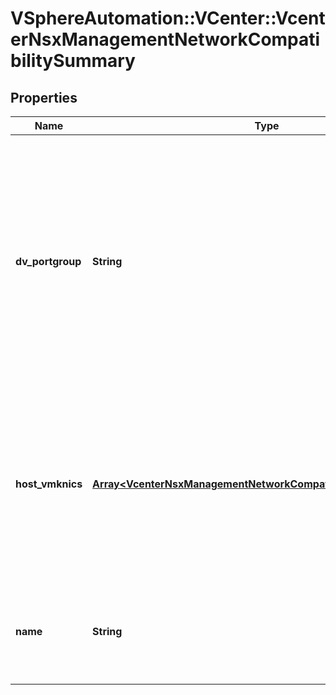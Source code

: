 # VSphereAutomation::VCenter::VcenterNsxManagementNetworkCompatibilitySummary

## Properties
Name | Type | Description | Notes
------------ | ------------- | ------------- | -------------
**dv_portgroup** | **String** | Identifier of the Distributed Port Group (DVPG). Warning: This attribute is part of a new feature in development. It may be changed at any time and may not have all supported functionality implemented. When clients pass a value of this structure as a parameter, the field must be an identifier for the resource type: DistributedVirtualPortgroup. When operations return a value of this structure as a result, the field will be an identifier for the resource type: DistributedVirtualPortgroup. | 
**host_vmknics** | [**Array&lt;VcenterNsxManagementNetworkCompatibilityHostVmknicInfo&gt;**](VcenterNsxManagementNetworkCompatibilityHostVmknicInfo.md) | The list of configurations of VMKernel NICs attached to the distributed port group. This list will be empty when hosts from the specified cluster do not have any VMKernel NIC attached to a port on the distributed port group. Warning: This attribute is part of a new feature in development. It may be changed at any time and may not have all supported functionality implemented. | 
**name** | **String** | Name of the Distributed Port Group (DVPG). Warning: This attribute is part of a new feature in development. It may be changed at any time and may not have all supported functionality implemented. | 


